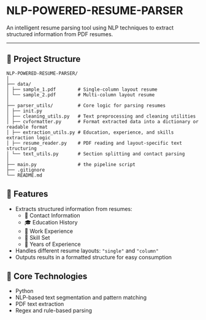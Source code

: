 NLP-POWERED-RESUME-PARSER
==========================

An intelligent resume parsing tool using NLP techniques to extract structured information  from PDF resumes.

------------
📁 Project Structure
------------
```text
NLP-POWERED-RESUME-PARSER/
│
├── data/
│ ├── sample_1.pdf        # Single-column layout resume
│ └── sample_2.pdf        # Multi-column layout resume
│
├── parser_utils/         # Core logic for parsing resumes
│ ├── init.py
│ ├── cleaning_utils.py   # Text preprocessing and cleaning utilities
│ ├── cvformatter.py      # Format extracted data into a dictionary or readable format
│ ├── extraction_utils.py # Education, experience, and skills extraction logic
│ ├── resume_reader.py    # PDF reading and layout-specific text structuring
│ └── text_utils.py       # Section splitting and contact parsing
│
├── main.py               # the pipeline script
├── .gitignore
└── README.md
```

## 🚀 Features
- Extracts structured information from resumes:
  - 📇 Contact Information
  - 🎓 Education History
  - 💼 Work Experience
  - 💪 Skill Set
  - 🧮 Years of Experience
- Handles different resume layouts: `"single"` and `"column"`
- Outputs results in a formatted structure for easy consumption

## 🧠 Core Technologies

- Python
- NLP-based text segmentation and pattern matching
- PDF text extraction
- Regex and rule-based parsing

